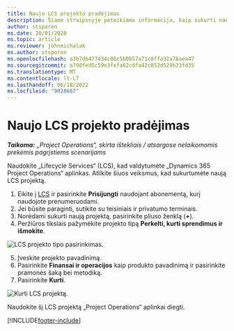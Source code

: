 ```yaml
---
title: Naujo LCS projekto pradėjimas
description: Šiame straipsnyje pateikiama informacija, kaip sukurti naują LCS projektą jūsų „Project Operations“ aplinkai.
author: stsporen
ms.date: 10/01/2020
ms.topic: article
ms.reviewer: johnmichalak
ms.author: stsporen
ms.openlocfilehash: a3b7db477434c08c5b0b57a71c0ffa32a78aea47
ms.sourcegitcommit: a798fed5c59e3fefa62cdfa42c852d529b33fd35
ms.translationtype: MT
ms.contentlocale: lt-LT
ms.lasthandoff: 06/18/2022
ms.locfileid: "9028667"
---
```

# <a name="start-a-new-lcs-project"></a>Naujo LCS projekto pradėjimas

_**Taikoma:** „Project Operations“, skirta ištekliais / atsargose nelaikomomis prekėmis pagrįstiems scenarijams_

Naudokite „Lifecycle Services“ (LCS), kad valdytumėte „Dynamics 365 Project Operations“ aplinkas. Atlikite šiuos veiksmus, kad sukurtumėte naują LCS projektą.

1. Eikite į [LCS](https://lcs.dynamics.com/Logon/Index) ir pasirinkite **Prisijungti** naudojant abonementą, kurį naudojote prenumeruodami.
2. Jei būsite paraginti, sutikite su teisiniais ir privatumo terminais.
3. Norėdami sukurti naują projektą, pasirinkite pliuso ženklą (**+**).
4. Peržiūros tikslais pažymėkite projekto tipą **Perkelti, kurti sprendimus ir išmokite**.

  ![LCS projekto tipo pasirinkimas.](./media/create-lcs-1.png)

5. Įveskite projekto pavadinimą. 
6. Pasirinkite **Finansai ir operacijos** kaip produkto pavadinimą ir pasirinkite pramonės šaką bei metodiką. 
7. Pasirinkite **Kurti**.

![Kurti LCS projektą.](./media/create-lcs-2.png)

Naudokite šį LCS projektą „Project Operations“ aplinkai diegti.



[!INCLUDE[footer-include](../includes/footer-banner.md)]
